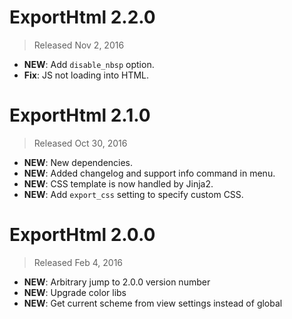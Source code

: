 # ExportHtml 2.2.0
> Released Nov 2, 2016

- **NEW**: Add `disable_nbsp` option.
- **Fix**: JS not loading into HTML.

# ExportHtml 2.1.0
> Released Oct 30, 2016

- **NEW**: New dependencies.
- **NEW**: Added changelog and support info command in menu.
- **NEW**: CSS template is now handled by Jinja2.
- **NEW**: Add `export_css` setting to specify custom CSS.

# ExportHtml 2.0.0
> Released Feb 4, 2016

- **NEW**: Arbitrary jump to 2.0.0 version number
- **NEW**: Upgrade color libs
- **NEW**: Get current scheme from view settings instead of global
